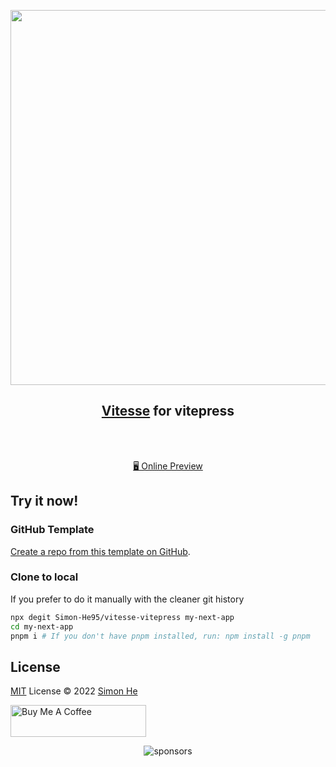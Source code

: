 <p align="center">
<img src="https://user-images.githubusercontent.com/11247099/111864893-a457fd00-899e-11eb-9f05-f4b88987541d.png" width="600"/>
</p>

<h2 align="center">
<a href="https://github.com/antfu/vitesse">Vitesse</a> for vitepress
</h2><br>


<p align="center">
<br>
<a href="http://vitepress.hejian.club/">🖥 Online Preview</a>

## Try it now!

### GitHub Template

[Create a repo from this template on GitHub](https://github.com/Simon-He95/vitesse-vitepress/generate).

### Clone to local

If you prefer to do it manually with the cleaner git history

```bash
npx degit Simon-He95/vitesse-vitepress my-next-app
cd my-next-app
pnpm i # If you don't have pnpm installed, run: npm install -g pnpm
```

## License
[MIT](./LICENSE) License © 2022 [Simon He](https://github.com/Simon-He95)

<a href="https://github.com/Simon-He95/sponsor" target="_blank"><img src="https://cdn.buymeacoffee.com/buttons/default-orange.png" alt="Buy Me A Coffee" style="height: 51px !important;width: 217px !important;" ></a>


<span><div align="center">![sponsors](https://www.hejian.club/images/sponsors.jpg)</div></span>
